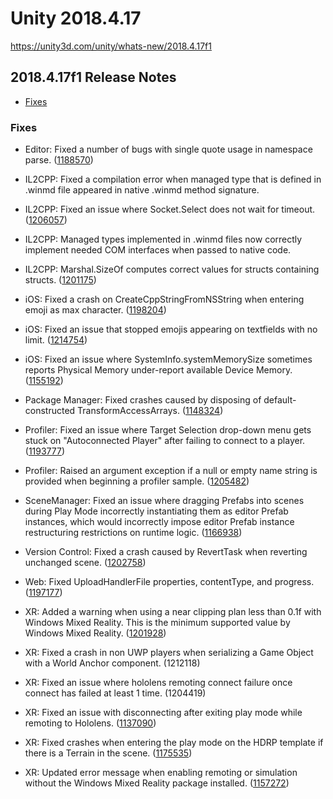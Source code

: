 # Unity 2018.4.17

https://unity3d.com/unity/whats-new/2018.4.17f1

## 2018.4.17f1 Release Notes

- [Fixes](#fixes)


### Fixes

*   Editor: Fixed a number of bugs with single quote usage in namespace parse. ([1188570](https://issuetracker.unity3d.com/issues/csharpnamespaceparser-exception-on-a-specific-source-file))
    
*   IL2CPP: Fixed a compilation error when managed type that is defined in .winmd file appeared in native .winmd method signature.
    
*   IL2CPP: Fixed an issue where Socket.Select does not wait for timeout. ([1206057](https://issuetracker.unity3d.com/issues/il2cpp-android-socket-dot-select-does-not-wait-for-timeout-in-the-android-build))
    
*   IL2CPP: Managed types implemented in .winmd files now correctly implement needed COM interfaces when passed to native code.
    
*   IL2CPP: Marshal.SizeOf computes correct values for structs containing structs. ([1201175](https://issuetracker.unity3d.com/issues/il2cpp-marshal-dot-offsetof-returns-incorrect-offset-for-vector3))
    
*   iOS: Fixed a crash on CreateCppStringFromNSString when entering emoji as max character. ([1198204](https://issuetracker.unity3d.com/issues/ios-crash-on-createcppstringfromnsstring-when-entering-emoji-as-max-character))
    
*   iOS: Fixed an issue that stopped emojis appearing on textfields with no limit. ([1214754](https://issuetracker.unity3d.com/issues/ios-emojis-are-invisible-when-character-limit-set-to-0-in-the-textmeshpro-inputfield))
    
*   iOS: Fixed an issue where SystemInfo.systemMemorySize sometimes reports Physical Memory under-report available Device Memory. ([1155192](https://issuetracker.unity3d.com/issues/ios-systeminfo-dot-systemmemorysize-sometimes-reports-physical-memory-under-report-available-device-memory))
    
*   Package Manager: Fixed crashes caused by disposing of default-constructed TransformAccessArrays. ([1148324](https://issuetracker.unity3d.com/issues/transformaccessarray-dot-dispose-crashes-player))
    
*   Profiler: Fixed an issue where Target Selection drop-down menu gets stuck on "Autoconnected Player" after failing to connect to a player. ([1193777](https://issuetracker.unity3d.com/issues/profiler-stucks-with-autoconnected-player-option-and-cant-be-switched-back-to-editor-when-androidplayer-is-selected))
    
*   Profiler: Raised an argument exception if a null or empty name string is provided when beginning a profiler sample. ([1205482](https://issuetracker.unity3d.com/issues/crash-on-unityengine-dot-profiling-dot-profiler-beginsampleimpl-when-calling-profiler-dot-beginsample-null))
    
*   SceneManager: Fixed an issue where dragging Prefabs into scenes during Play Mode incorrectly instantiating them as editor Prefab instances, which would incorrectly impose editor Prefab instance restructuring restrictions on runtime logic. ([1166938](https://issuetracker.unity3d.com/issues/prefabs-dragged-into-scene-in-play-mode-are-not-unpacked))
    
*   Version Control: Fixed a crash caused by RevertTask when reverting unchanged scene. ([1202758](https://issuetracker.unity3d.com/issues/perforce-fatal-crash-when-using-provider-dot-revert-on-unchanged-scenes-and-reloading-scenes-at-the-same-time))
    
*   Web: Fixed UploadHandlerFile properties, contentType, and progress. ([1197177](https://issuetracker.unity3d.com/issues/uploadhandlerfile-dot-contenttype-cannot-be-set-and-always-returns-text-slash-plain))
    
*   XR: Added a warning when using a near clipping plan less than 0.1f with Windows Mixed Reality. This is the minimum supported value by Windows Mixed Reality. ([1201928](https://issuetracker.unity3d.com/issues/uwp-stabilisation-issue-on-hololens-2))
    
*   XR: Fixed a crash in non UWP players when serializing a Game Object with a World Anchor component. (1212118)
    
*   XR: Fixed an issue where hololens remoting connect failure once connect has failed at least 1 time. (1204419)
    
*   XR: Fixed an issue with disconnecting after exiting play mode while remoting to Hololens. ([1137090](https://issuetracker.unity3d.com/issues/windowsmr-emulation-editor-crashes-when-disconnecting-remoting-to-device))
    
*   XR: Fixed crashes when entering the play mode on the HDRP template if there is a Terrain in the scene. ([1175535](https://issuetracker.unity3d.com/issues/vr-hdrp-editor-crashes-when-entering-the-play-mode-on-the-hdrp-template-if-there-is-a-terrain-in-the-scene))
    
*   XR: Updated error message when enabling remoting or simulation without the Windows Mixed Reality package installed. ([1157272](https://issuetracker.unity3d.com/issues/wmr-failed-to-load-dll-error-occurs-on-switching-holographic-emulation))